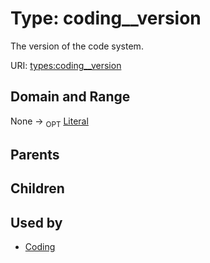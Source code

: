 
# Type: coding__version


The version of the code system.

URI: [types:coding__version](https://example.org/ccdh/datatypes/coding__version)


## Domain and Range

None ->  <sub>OPT</sub> [Literal](types/Literal.md)

## Parents


## Children


## Used by

 * [Coding](Coding.md)
